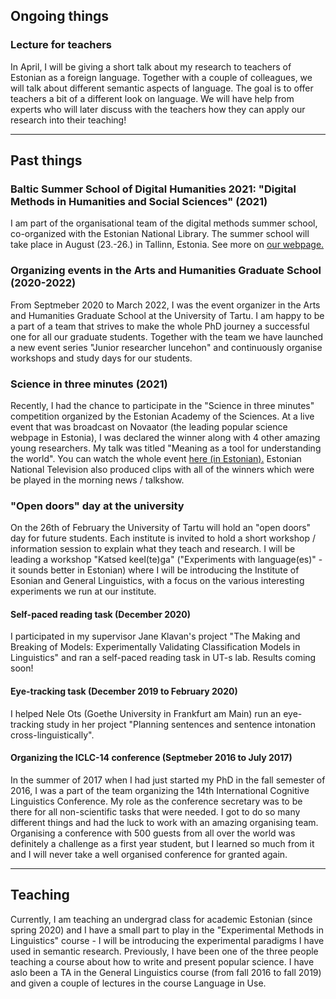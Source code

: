 ## Ongoing things

### Lecture for teachers

In April, I will be giving a short talk about my research to teachers of Estonian as a foreign language. Together with a couple of colleagues, we will talk about different semantic aspects of language. The goal is to offer teachers a bit of a different look on language. We will have help from experts who will later discuss with the teachers how they can apply our research into their teaching!

---

## Past things


### Baltic Summer School of Digital Humanities 2021: "Digital Methods in Humanities and Social Sciences" (2021)

I am part of the organisational team of the digital methods summer school, co-organized with the Estonian National Library. The summer school will take place in August (23.-26.) in Tallinn, Estonia. See more on [our webpage.](https://www.nlib.ee/et/digital-humanities-tallinn-2021) 


### Organizing events in the Arts and Humanities Graduate School (2020-2022)

From Septmeber 2020 to March 2022, I was the event organizer in the Arts and Humanities Graduate School at the University of Tartu. I am happy to be a part of a team that strives to make the whole PhD journey a successful one for all our graduate students. Together with the team we have launched a new event series "Junior researcher luncehon" and continuously organise workshops and study days for our students.


### Science in three minutes (2021)

Recently, I had the chance to participate in the "Science in three minutes" competition organized by the Estonian Academy of the Sciences. At a live event that was broadcast on Novaator (the leading popular science webpage in Estonia), I was declared the winner along with 4 other amazing young researchers. My talk was titled "Meaning as a tool for understanding the world". You can watch the whole event [here (in Estonian).](https://www.youtube.com/watch?v=O6c6n2M_Leg&feature=emb_title) Estonian National Television also produced clips with all of the winners which were be played in the morning news / talkshow.


### "Open doors" day at the university

On the 26th of February the University of Tartu will hold an "open doors" day for future students. Each institute is invited to hold a short workshop / information session to explain what they teach and research. I will be leading a workshop "Katsed keel(te)ga" ("Experiments with language(es)" - it sounds better in Estonian) where I will be introducing the Institute of Esonian and General Linguistics, with a focus on the various interesting experiments we run at our institute.


#### Self-paced reading task (December 2020)

I participated in my supervisor Jane Klavan's project "The Making and Breaking of Models: Experimentally Validating Classification Models in Linguistics" and ran a self-paced reading task in UT-s lab. Results coming soon!


#### Eye-tracking task (December 2019 to February 2020)

I helped Nele Ots (Goethe University in Frankfurt am Main) run an eye-tracking study in her project "Planning sentences and sentence intonation cross-linguistically". 


#### Organizing the ICLC-14 conference (Septmeber 2016 to July 2017)

In the summer of 2017 when I had just started my PhD in the fall semester of 2016, I was a part of the team organizing the 14th International Cognitive Linguistics Conference. My role as the conference secretary was to be there for all non-scientific tasks that were needed. I got to do so many different things and had the luck to work with an amazing organising team. Organising a conference with 500 guests from all over the world was definitely a challenge as a first year student, but I learned so much from it and I will never take a well organised conference for granted again. 

---

## Teaching

Currently, I am teaching an undergrad class for academic Estonian (since spring 2020) and I have a small part to play in the "Experimental Methods in Linguistics" course - I will be introducing the experimental paradigms I have used in semantic research. Previously, I have been one of the three people teaching a course about how to write and present popular science. I have aslo been a TA in the General Linguistics course (from fall 2016 to fall 2019) and given a couple of lectures in the course Language in Use.
